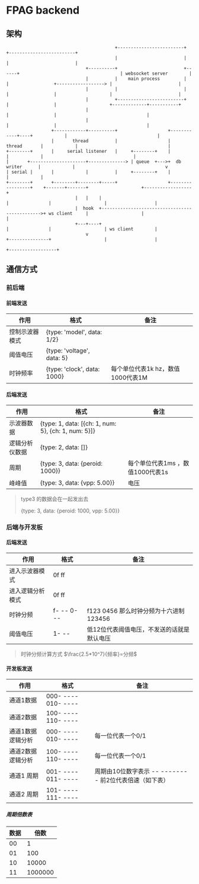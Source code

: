 # FPAG backend

## 架构

```
                                         +-------------------------+                                             +-------------------------+
                                         |                         |                                             |                         |
                              +----------+                         +------+                                      | websocket server        |
                              |          |    main process         |      |                 +------------------> |                         |
                              |          |                         |      |                 |                    |                         |
                              |          +-------------------------+      |                 |                    +-------------+-----------+
                              |                                           |                 |                                  |
                              |                                           |                 |                                  |
                 +------------+----------+                   +------------+----+            |                                  |
                 |       thread          |                   |    thread       |            |                                  |
+--------+       |     serial listener   |     +--------+    |                 |            |                                  |
|       +---------------------+--------------> | queue  +--->+  db writer      |            |                                  v
| serial |       |            |          |     +--------+    |                 |            |
+--------+       +--------+--------+-----+                   +-----------------+    +-------+-------+                    +------------------+
                          |   |    |                                                |               |                    |                  |
                          |  hook  +----------------------------------------------->+ ws client     |                    |                  |
                          +---+----+                                                |               |                    | ws client        |
                              v                                                     +---------------+                    |                  |
                                                                                                                         +------------------+

```

## 通信方式

### 前后端

#### 前端发送

| 作用           | 格式                        | 备注                              |
| -------------- | --------------------------- | --------------------------------- |
| 控制示波器模式 | {type: 'model', data: 1/2}  |                                   |
| 阈值电压       | {type: 'voltage', data: 5}  |                                   |
| 时钟频率       | {type: 'clock', data: 1000} | 每个单位代表1k hz，数值1000代表1M |

#### 后端发送

| 作用           | 格式                                                  | 备注                             |
| -------------- | ----------------------------------------------------- | -------------------------------- |
| 示波器数据     | {type: 1, data: [{ch: 1,  num: 5}, {ch: 1,  num: 5}]} |                                  |
| 逻辑分析仪数据 | {type: 2, data: []}                                   |                                  |
| 周期           | {type: 3, data: {peroid: 1000}}                       | 每个单位代表1ms ，数值1000代表1s |
| 峰峰值         | {type: 3, data: {vpp:  5.00}}                         | 电压                             |

> type3 的数据会在一起发出去
>
> {type: 3, data: {peroid: 1000, vpp:  5.00}}

### 后端与开发板

#### 后端发送

| 作用             | 格式       | 备注 |
| ---------------- | ---------- | ---- |
| 进入示波器模式   | 0f ff    |      |
| 进入逻辑分析模式 | 0f ff      |      |
| 时钟分频   | f- -- 0- -- | f123 0456 那么时钟分频为十六进制123456 |
| 阈值电压 | 1- -- | 低12位代表阈值电压，不发送的话就是默认电压 |

> 时钟分频计算方式  $\frac{2.5*10^7}{频率}=分频$

#### 开发板发送

| 作用      | 格式                 | 备注 |
| --------- | -------------------- | ---- |
| 通道1数据 | 000- ----   010- ---- |      |
| 通道2数据 | 100- ----   110- ---- | |
| 通道1数据 逻辑分析 | 000- ----   010- ---- | 每一位代表一个0/1 |
| 通道2数据 逻辑分析 | 100- ----   110- ---- | 每一位代表一个0/1 |
| 通道1 周期 | 001- ----   011- ---- | 周期由10位数字表示  -- -------- 前2位代表倍速（如下表） |
| 通道2 周期 | 101- ----   111- ---- |  |

##### 周期倍数表

| 数据 | 倍数    |
| ---- | ------- |
| 00   | 1       |
| 01   | 100     |
| 10   | 10000   |
| 11   | 1000000 |

